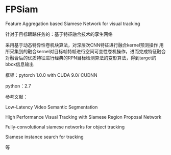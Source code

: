 # FPSiam
Feature Aggregation based Siamese Network for visual tracking

针对于目标跟踪任务的：基于特征融合技术的孪生网络

采用基于动态特异性卷机块算法，对深层次CNN特征进行融合kernel预测操作
用所采集到的融合kernel对目标帧特帧进行空间可变性卷机操作，进而完成特征融合
对融合后的优质特征进行经典的RPN目标检测算法的变形算法，得到target的bbox信息输出


框架：pytorch 1.0.0 with CUDA 9.0/ CUDNN

python：2.7

参考文献：

Low-Latency Video Semantic Segmentation

High Performance Visual Tracking with Siamese Region Proposal Network

Fully-convolutional siamese networks for object tracking

Siamese instance search for tracking

等
